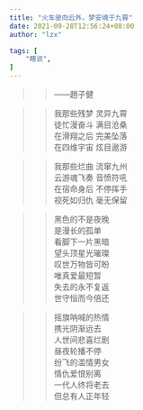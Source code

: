 ```yaml
---
title: "火车驶向云外，梦安魂于九霄"
date: 2021-09-28T12:56:24+08:00
author: "lzx"

tags: [
    "瞎说",
]
---
```


>> ——趙子健  

>> 我那些残梦 灵异九霄  
>> 徒忙漫奋斗 满目沧桑  
>> 在滑翔之后 完美坠落  
>> 在四维宇宙 炫目遨游  

>> 我那些烂曲 流窜九州  
>> 云游魂飞奏 音愤符吼  
>> 在宿命身后 不停挥手  
>> 视死如归仇 毫无保留  

>> 黑色的不是夜晚  
>> 是漫长的孤单  
>> 看脚下一片黑暗  
>> 望头顶星光璀璨  
>> 叹世万物皆可盼  
>> 唯真爱最短暂  
>> 失去的永不复返  
>> 世守恒而今倍还  

>> 摇旗呐喊的热情  
>> 携光阴渐远去  
>> 人世间悲喜烂剧  
>> 昼夜轮播不停  
>> 纷飞的滥情男女  
>> 情仇爱恨别离  
>> 一代人终将老去  
>> 但总有人正年轻

